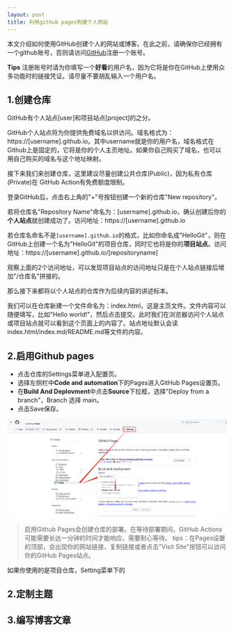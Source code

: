 ```yaml
---
layout: post
title: 利用github pages构建个人网站
---
```


本文介绍如何使用GitHub创建个人的网站或博客。在此之前，请确保你已经拥有一个github账号，否则请访问<a href="https://github.com/" target="_blank">GitHub</a>注册一个账号。

**Tips**
注册账号时请为你填写一个**好看**的用户名，因为它将是你在GitHub上使用众多功能时的链接凭证。请尽量不要胡乱输入一个用户名。

## 1.创建仓库

GitHub有个人站点[user]和项目站点[project]的之分。

GitHub个人站点将为你提供免费域名以供访问。域名格式为：https://[username].github.io。其中username就是你的用户名，域名格式在Github上是固定的，它将是你的个人主页地址。如果你自己购买了域名，也可以用自己购买的域名与这个地址映射。

接下来我们来创建仓库，这里建议尽量创建公共仓库(Public)，因为私有仓库(Private)在 GitHub Action有免费额度限制。

登录GitHub后，点击右上角的"+"号按钮创建一个新的仓库"New repository"。

若将仓库名"Repository Name"命名为：[username].github.io，确认创建后你的**个人站点**就创建成功了。访问地址：https://[username].github.io

若仓库名命名不是`[username].github.io`的格式，比如你命名成"HelloGit"，则在GitHub上创建一个名为"HelloGit"的项目仓库，同时它也将是你的**项目站点**。访问地址：https://[username].github.io/[repositoryname]

观察上面的2个访问地址，可以发现项目站点的访问地址只是在个人站点链接后增加"/仓库名"拼接的。

那么接下来都将以个人站点的仓库作为后续内容的讲述标本。

我们可以在仓库新建一个文件命名为：index.html，这是主页文件。文件内容可以随便填写，比如"Hello world!"，然后点击提交。此时我们在浏览器访问个人站点或项目站点就可以看到这个页面上的内容了。站点地址默认会读index.html/index.md/README.md等文件的内容。


## 2.启用Github pages

- 点击仓库的Settings菜单进入配置页。
- 选择左侧栏中**Code and automation**下的Pages进入GitHub Pages设置页。
- 在**Build And Deplovment**中点击**Source**下拉框，选择"Deploy from a branch"，Branch 选择 main。
- 点击Save保存。
  
<img src="../assets/pictures/GitHub-Settings-1.png" />

>启用Github Pages会创建仓库的部署。在等待部署期间，GitHub Actions可能需要长达一分钟的时间才能响应，需要耐心等待。
>tips：在Pages设置的顶部，会出现你的网站链接，复制链接或者点击"Visit Site"按钮可以访问你的GitHub Pages站点。

如果你使用的是项目仓库，Setting菜单下的


## 2.定制主题

## 3.编写博客文章
